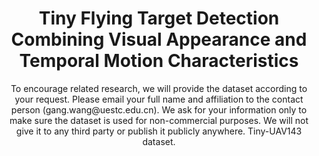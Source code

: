 <div align="center">
  <h1>Tiny Flying Target Detection Combining Visual Appearance and Temporal Motion Characteristics</h1>
<p align="center">
To encourage related research, we will provide the dataset according to your request.  Please email your full name and affiliation to the contact person (gang.wang@uestc.edu.cn).  We ask for your information only to make sure the dataset is used for non-commercial purposes.  We will not give it to any third party or publish it publicly anywhere.
Tiny-UAV143 dataset.


